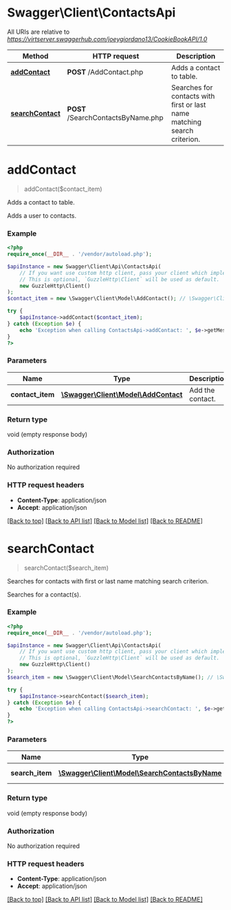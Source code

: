 # Swagger\Client\ContactsApi

All URIs are relative to *https://virtserver.swaggerhub.com/joeygiordano13/CookieBookAPI/1.0*

Method | HTTP request | Description
------------- | ------------- | -------------
[**addContact**](ContactsApi.md#addContact) | **POST** /AddContact.php | Adds a contact to table.
[**searchContact**](ContactsApi.md#searchContact) | **POST** /SearchContactsByName.php | Searches for contacts with first or last name matching search criterion.


# **addContact**
> addContact($contact_item)

Adds a contact to table.

Adds a user to contacts.

### Example
```php
<?php
require_once(__DIR__ . '/vendor/autoload.php');

$apiInstance = new Swagger\Client\Api\ContactsApi(
    // If you want use custom http client, pass your client which implements `GuzzleHttp\ClientInterface`.
    // This is optional, `GuzzleHttp\Client` will be used as default.
    new GuzzleHttp\Client()
);
$contact_item = new \Swagger\Client\Model\AddContact(); // \Swagger\Client\Model\AddContact | Add the contact.

try {
    $apiInstance->addContact($contact_item);
} catch (Exception $e) {
    echo 'Exception when calling ContactsApi->addContact: ', $e->getMessage(), PHP_EOL;
}
?>
```

### Parameters

Name | Type | Description  | Notes
------------- | ------------- | ------------- | -------------
 **contact_item** | [**\Swagger\Client\Model\AddContact**](../Model/AddContact.md)| Add the contact. | [optional]

### Return type

void (empty response body)

### Authorization

No authorization required

### HTTP request headers

 - **Content-Type**: application/json
 - **Accept**: application/json

[[Back to top]](#) [[Back to API list]](../../README.md#documentation-for-api-endpoints) [[Back to Model list]](../../README.md#documentation-for-models) [[Back to README]](../../README.md)

# **searchContact**
> searchContact($search_item)

Searches for contacts with first or last name matching search criterion.

Searches for a contact(s).

### Example
```php
<?php
require_once(__DIR__ . '/vendor/autoload.php');

$apiInstance = new Swagger\Client\Api\ContactsApi(
    // If you want use custom http client, pass your client which implements `GuzzleHttp\ClientInterface`.
    // This is optional, `GuzzleHttp\Client` will be used as default.
    new GuzzleHttp\Client()
);
$search_item = new \Swagger\Client\Model\SearchContactsByName(); // \Swagger\Client\Model\SearchContactsByName | Search by name.

try {
    $apiInstance->searchContact($search_item);
} catch (Exception $e) {
    echo 'Exception when calling ContactsApi->searchContact: ', $e->getMessage(), PHP_EOL;
}
?>
```

### Parameters

Name | Type | Description  | Notes
------------- | ------------- | ------------- | -------------
 **search_item** | [**\Swagger\Client\Model\SearchContactsByName**](../Model/SearchContactsByName.md)| Search by name. | [optional]

### Return type

void (empty response body)

### Authorization

No authorization required

### HTTP request headers

 - **Content-Type**: application/json
 - **Accept**: application/json

[[Back to top]](#) [[Back to API list]](../../README.md#documentation-for-api-endpoints) [[Back to Model list]](../../README.md#documentation-for-models) [[Back to README]](../../README.md)

